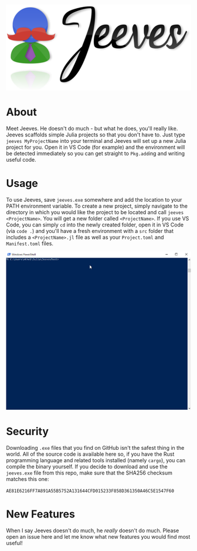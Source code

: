 ![Jeeves](./assets/Jeeves.svg)

# About

Meet Jeeves. He doesn't do much - but what he does, you'll really like. Jeeves scaffolds simple Julia projects so that you don't have to. Just type `jeeves MyProjectName` into your terminal and Jeeves will set up a new Julia project for you. Open it in VS Code (for example) and the environment will be detected immediately so you can get straight to `Pkg.add`ing and writing useful code.

# Usage

To use Jeeves, save `jeeves.exe` somewhere and add the location to your PATH environment variable. To create a new project, simply navigate to the directory in which you would like the project to be located and call `jeeves <ProjectName>`. You will get a new folder called `<ProjectName>`. If you use VS Code, you can simply `cd` into the newly created folder, open it in VS Code (via `code .`) and you'll have a fresh environment with a `src` folder that includes a `<ProjectName>.jl` file as well as your `Project.toml` and `Manifest.toml` files.

![demo](./assets/demo.gif)

# Security
Downloading `.exe` files that you find on GitHub isn't the safest thing in the world. All of the source code is available here so, if you have the Rust programming language and related tools installed (namely `cargo`), you can compile the binary yourself. If you decide to download and use the `jeeves.exe` file from this repo, make sure that the 
SHA256 checksum matches this one: 

`AE81E6216FF7A891A55B5752A131644CFD015233F858D361350A46C5E1547F60`

# New Features

When I say Jeeves doesn't do much, he *really* doesn't do much. Please open an issue here and let me know what new features you would find most useful!